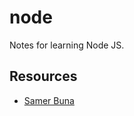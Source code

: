 # node
Notes for learning Node JS.

## Resources
* [Samer Buna](https://medium.freecodecamp.org/before-you-bury-yourself-in-packages-learn-the-node-js-runtime-itself-f9031fbd8b69)

